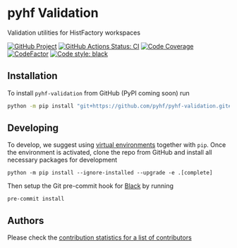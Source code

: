 # pyhf Validation

Validation utilities for HistFactory workspaces

[![GitHub Project](https://img.shields.io/badge/GitHub--blue?style=social&logo=GitHub)](https://github.com/pyhf/pyhf-validation)
[![GitHub Actions Status: CI](https://github.com/pyhf/pyhf-validation/workflows/CI/CD/badge.svg)](https://github.com/pyhf/pyhf-validation/actions?query=workflow%3ACI%2FCD+branch%3Amaster)
[![Code Coverage](https://codecov.io/gh/pyhf/pyhf-validation/graph/badge.svg?branch=master)](https://codecov.io/gh/pyhf/pyhf-validation?branch=master)
[![CodeFactor](https://www.codefactor.io/repository/github/pyhf/pyhf-validation/badge)](https://www.codefactor.io/repository/github/pyhf/pyhf-validation)
[![Code style: black](https://img.shields.io/badge/code%20style-black-000000.svg)](https://github.com/psf/black)

## Installation

To install `pyhf-validation` from GitHub (PyPI coming soon) run
```bash
python -m pip install "git+https://github.com/pyhf/pyhf-validation.git#egg=hfval"
```

## Developing

To develop, we suggest using [virtual environments](https://packaging.python.org/tutorials/installing-packages/#creating-virtual-environments) together with `pip`.
Once the environment is activated, clone the repo from GitHub and install all necessary packages for development

```
python -m pip install --ignore-installed --upgrade -e .[complete]
```

Then setup the Git pre-commit hook for [Black](https://github.com/psf/black)  by running

```
pre-commit install
```

## Authors

Please check the [contribution statistics for a list of contributors](https://github.com/pyhf/pyhf-validation/graphs/contributors)

